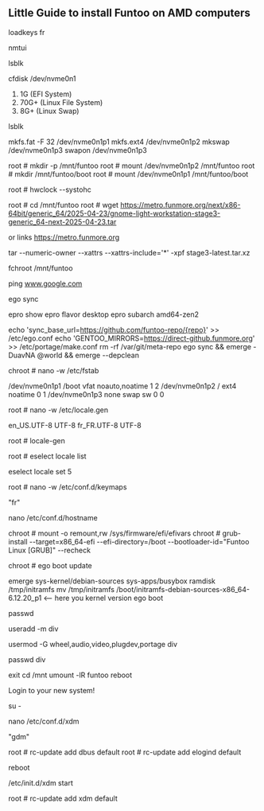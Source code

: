 ## Little Guide to install Funtoo on AMD computers

loadkeys fr

nmtui

lsblk

cfdisk /dev/nvme0n1

1. 1G (EFI System)
2. 70G+ (Linux File System)
3. 8G+ (Linux Swap)

lsblk

mkfs.fat -F 32 /dev/nvme0n1p1
mkfs.ext4 /dev/nvme0n1p2
mkswap /dev/nvme0n1p3
swapon /dev/nvme0n1p3

root # mkdir -p /mnt/funtoo
root # mount /dev/nvme0n1p2 /mnt/funtoo
root # mkdir /mnt/funtoo/boot
root # mount /dev/nvme0n1p1 /mnt/funtoo/boot

root # hwclock --systohc

root # cd /mnt/funtoo
root # wget https://metro.funmore.org/next/x86-64bit/generic_64/2025-04-23/gnome-light-workstation-stage3-generic_64-next-2025-04-23.tar

or links https://metro.funmore.org

tar --numeric-owner --xattrs --xattrs-include='*' -xpf stage3-latest.tar.xz

fchroot /mnt/funtoo

ping www.google.com

ego sync

epro show
epro flavor desktop
epro subarch amd64-zen2

echo 'sync_base_url=https://github.com/funtoo-repo/{repo}' >> /etc/ego.conf
echo 'GENTOO_MIRRORS=https://direct-github.funmore.org' >> /etc/portage/make.conf
rm -rf /var/git/meta-repo
ego sync && emerge -DuavNA @world && emerge --depclean

chroot # nano -w /etc/fstab

/dev/nvme0n1p1     /boot     vfat  noauto,noatime   1 2
/dev/nvme0n1p2     /         ext4  noatime          0 1
/dev/nvme0n1p3     none      swap  sw               0 0

root # nano -w /etc/locale.gen

en_US.UTF-8 UTF-8
fr_FR.UTF-8 UTF-8

root # locale-gen

root # eselect locale list

eselect locale set 5

root # nano -w /etc/conf.d/keymaps

"fr"

nano /etc/conf.d/hostname

chroot # mount -o remount,rw /sys/firmware/efi/efivars
chroot # grub-install --target=x86_64-efi --efi-directory=/boot --bootloader-id="Funtoo Linux [GRUB]" --recheck

chroot # ego boot update

emerge  sys-kernel/debian-sources sys-apps/busybox 
ramdisk /tmp/initramfs
mv /tmp/initramfs /boot/initramfs-debian-sources-x86_64-6.12.20_p1  <-- here you kernel version
ego boot

passwd

useradd -m div

usermod -G wheel,audio,video,plugdev,portage div

passwd div

exit
cd /mnt
umount -lR funtoo
reboot

Login to your new system!

su -

nano /etc/conf.d/xdm

"gdm"

root # rc-update add dbus default
root # rc-update add elogind default

reboot

/etc/init.d/xdm start

root # rc-update add xdm default
